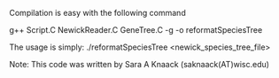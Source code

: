 Compilation is easy with the following command

g++ Script.C NewickReader.C GeneTree.C -g -o reformatSpeciesTree 

The usage is simply: ./reformatSpeciesTree <newick_species_tree_file>

Note: This code was written by Sara A Knaack (saknaack(AT)wisc.edu)
